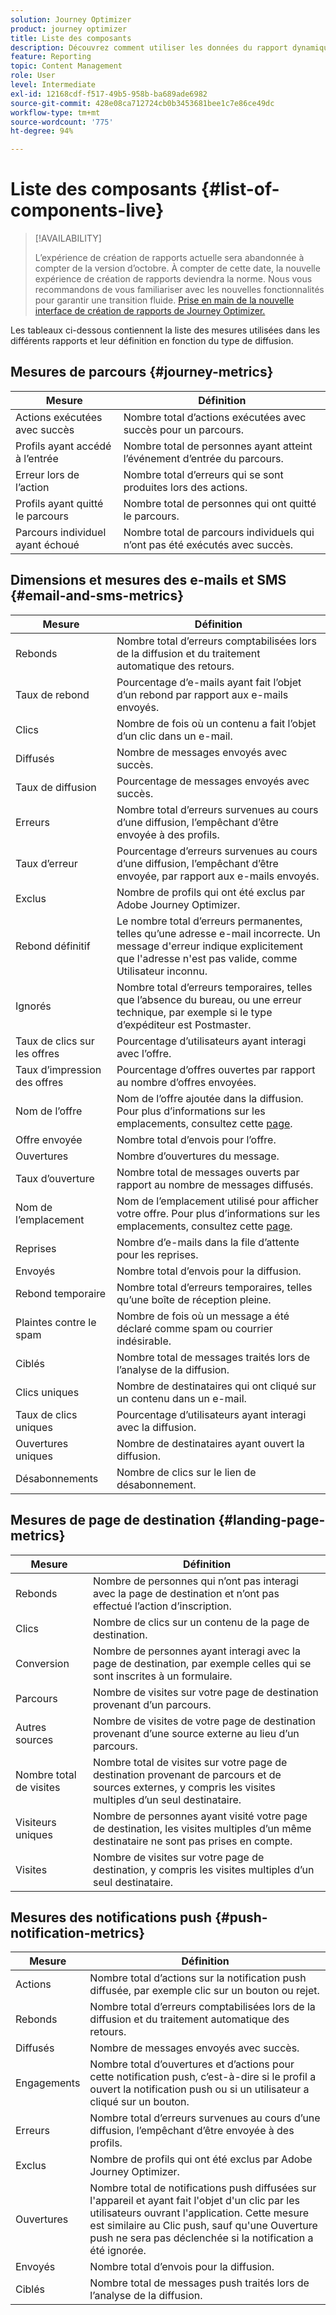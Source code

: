 ```yaml
---
solution: Journey Optimizer
product: journey optimizer
title: Liste des composants
description: Découvrez comment utiliser les données du rapport dynamique.
feature: Reporting
topic: Content Management
role: User
level: Intermediate
exl-id: 12168cdf-f517-49b5-958b-ba689ade6982
source-git-commit: 428e08ca712724cb0b3453681bee1c7e86ce49dc
workflow-type: tm+mt
source-wordcount: '775'
ht-degree: 94%

---
```


# Liste des composants {#list-of-components-live}

>[!AVAILABILITY]
>
>L’expérience de création de rapports actuelle sera abandonnée à compter de la version d’octobre. À compter de cette date, la nouvelle expérience de création de rapports deviendra la norme. Nous vous recommandons de vous familiariser avec les nouvelles fonctionnalités pour garantir une transition fluide. [Prise en main de la nouvelle interface de création de rapports de Journey Optimizer.](report-gs-cja.md)

Les tableaux ci-dessous contiennent la liste des mesures utilisées dans les différents rapports et leur définition en fonction du type de diffusion.

## Mesures de parcours {#journey-metrics}

<table> 
 <thead> 
  <tr> 
   <th> Mesure<br/> </th> 
   <th> Définition<br/> </th> 
</tr>
 </thead> 
 <tbody> 
  <tr> 
   <td>Actions exécutées avec succès<br/> </td> 
   <td> Nombre total d’actions exécutées avec succès pour un parcours.<br/> </td> 
</tr> 
  <tr> 
   <td> Profils ayant accédé à l’entrée<br/> </td> 
   <td> Nombre total de personnes ayant atteint l’événement d’entrée du parcours.<br/> </td> 
</tr>
  <tr> 
   <td> Erreur lors de l’action<br/> </td> 
   <td>Nombre total d’erreurs qui se sont produites lors des actions.<br/> </td> 
</tr> 
  <tr> 
   <td> Profils ayant quitté le parcours<br/> </td> 
   <td> Nombre total de personnes qui ont quitté le parcours.<br/> </td> 
</tr> 
  <tr> 
   <td> Parcours individuel ayant échoué<br/> </td> 
   <td> Nombre total de parcours individuels qui n’ont pas été exécutés avec succès.<br/> </td> 
</tr> 
 </tbody> 
</table>

## Dimensions et mesures des e-mails et SMS {#email-and-sms-metrics}

<table> 
 <thead> 
  <tr> 
   <th> Mesure<br/> </th> 
   <th> Définition<br/> </th> 
</tr>
 </thead> 
 <tbody>
  <tr> 
   <td> Rebonds<br/> </td> 
   <td> Nombre total d’erreurs comptabilisées lors de la diffusion et du traitement automatique des retours.<br/> </td> 
</tr> 
  <tr> 
   <td> Taux de rebond<br/> </td> 
   <td> Pourcentage d’e-mails ayant fait l’objet d’un rebond par rapport aux e-mails envoyés.<br/> </td> 
</tr>
  <tr> 
   <td> Clics<br/> </td> 
   <td> Nombre de fois où un contenu a fait l’objet d’un clic dans un e-mail.<br/> </td> 
</tr> 
  <tr> 
   <td> Diffusés <br/> </td> 
   <td> Nombre de messages envoyés avec succès.<br/></td> 
</tr> 
  <tr> 
   <td> Taux de diffusion<br/> </td> 
   <td> Pourcentage de messages envoyés avec succès.<br/> </td> 
</tr>
  <tr> 
   <td> Erreurs<br/> </td> 
   <td> Nombre total d’erreurs survenues au cours d’une diffusion, l’empêchant d’être envoyée à des profils.<br/> </td> 
</tr> 
  <tr> 
   <td> Taux d’erreur<br/> </td> 
   <td> Pourcentage d’erreurs survenues au cours d’une diffusion, l’empêchant d’être envoyée, par rapport aux e-mails envoyés.<br/> </td> 
</tr>
  <tr> 
   <td> Exclus<br/> </td> 
   <td> Nombre de profils qui ont été exclus par Adobe Journey Optimizer.<br/> </td> 
</tr>
  <tr> 
   <td> Rebond définitif<br/> </td> 
   <td> Le nombre total d’erreurs permanentes, telles qu’une adresse e-mail incorrecte. Un message d'erreur indique explicitement que l'adresse n'est pas valide, comme Utilisateur inconnu.<br/> </td>
</tr>
  <tr> 
   <td> Ignorés<br/> </td> 
   <td> Nombre total d’erreurs temporaires, telles que l’absence du bureau, ou une erreur technique, par exemple si le type d’expéditeur est Postmaster.<br/> </td> 
</tr>
   <tr> 
   <td>Taux de clics sur les offres<br/> </td> 
   <td>Pourcentage d’utilisateurs ayant interagi avec l’offre.<br/> </td> 
</tr>
   <tr> 
   <td>Taux d’impression des offres<br/> </td> 
   <td>Pourcentage d’offres ouvertes par rapport au nombre d’offres envoyées.<br/> </td> 
</tr>
   <tr> 
   <td>Nom de l’offre<br/> </td> 
   <td> Nom de l’offre ajoutée dans la diffusion. Pour plus d’informations sur les emplacements, consultez cette <a href="../offers/offer-library/creating-personalized-offers.md">page</a>.<br/> </td> 
</tr>
   <tr> 
   <td>Offre envoyée<br/> </td> 
   <td>Nombre total d’envois pour l’offre.<br/> </td> 
</tr> 
  <tr>
   <td>Ouvertures<br/> </td> 
   <td> Nombre d’ouvertures du message.<br/> </td> 
</tr> 
  <tr> 
   <td> Taux d’ouverture<br/> </td> 
   <td> Nombre total de messages ouverts par rapport au nombre de messages diffusés.<br/> </td> 
</tr>
  <tr> 
   <td>Nom de l’emplacement<br/> </td> 
   <td> Nom de l’emplacement utilisé pour afficher votre offre. Pour plus d’informations sur les emplacements, consultez cette <a href="../offers/offer-library/creating-placements.md">page</a>. </td> 
</tr> 
  <tr> 
   <td> Reprises<br/> </td> 
   <td> Nombre d’e-mails dans la file d’attente pour les reprises.<br/> </td> 
</tr> 
  <tr> 
   <td> Envoyés<br/> </td> 
   <td> Nombre total d’envois pour la diffusion.<br/> </td> 
</tr>
  <tr> 
   <td> Rebond temporaire<br/> </td> 
   <td> Nombre total d’erreurs temporaires, telles qu’une boîte de réception pleine.<br/> </td> 
</tr>
  <tr> 
   <td> Plaintes contre le spam<br/> </td> 
   <td> Nombre de fois où un message a été déclaré comme spam ou courrier indésirable.<br/> </td> 
</tr>
  <tr> 
   <td> Ciblés<br/> </td> 
   <td> Nombre total de messages traités lors de l’analyse de la diffusion.<br/> </td> 
</tr> 
  <tr> 
   <td> Clics uniques<br/> </td> 
   <td> Nombre de destinataires qui ont cliqué sur un contenu dans un e-mail.<br/> </td> 
</tr> 
  <tr> 
   <td>Taux de clics uniques<br/> </td> 
   <td> Pourcentage d’utilisateurs ayant interagi avec la diffusion.<br/> </td> 
</tr>
  <tr> 
   <td> Ouvertures uniques<br/> </td> 
   <td>Nombre de destinataires ayant ouvert la diffusion.<br/> </td> 
</tr> 
  <tr> 
   <td> Désabonnements<br/> </td> 
   <td> Nombre de clics sur le lien de désabonnement.<br/> </td> 
</tr> 
 </tbody> 
</table>

## Mesures de page de destination {#landing-page-metrics}

<table> 
 <thead> 
  <tr> 
   <th> Mesure<br/> </th> 
   <th> Définition<br/> </th> 
</tr>
 </thead> 
 <tbody>
 <tr> 
  <td>Rebonds<br/> </td> 
   <td>Nombre de personnes qui n’ont pas interagi avec la page de destination et n’ont pas effectué l’action d’inscription.<br/> </td> 
</tr>
 <tr>
  <tr> 
   <td>Clics<br/> </td> 
   <td>Nombre de clics sur un contenu de la page de destination.<br/> </td> 
</tr>
<tr>
<td>Conversion<br/> </td> 
   <td>Nombre de personnes ayant interagi avec la page de destination, par exemple celles qui se sont inscrites à un formulaire.<br/> </td> 
</tr>
 <tr> 
   <td>Parcours<br/> </td> 
   <td>Nombre de visites sur votre page de destination provenant dʼun parcours.<br/> </td> 
</tr>
 <tr> 
   <td>Autres sources<br/> </td> 
   <td>Nombre de visites de votre page de destination provenant d’une source externe au lieu d’un parcours.<br/> </td> 
</tr>
 <tr> 
   <td>Nombre total de visites<br/> </td> 
   <td> Nombre total de visites sur votre page de destination provenant de parcours et de sources externes, y compris les visites multiples dʼun seul destinataire.<br/> </td> 
</tr>
 <tr> 
   <td>Visiteurs uniques<br/> </td> 
   <td>Nombre de personnes ayant visité votre page de destination, les visites multiples dʼun même destinataire ne sont pas prises en compte.<br/> </td> 
</tr>
 <tr> 
   <td>Visites<br/> </td> 
   <td>Nombre de visites sur votre page de destination, y compris les visites multiples d’un seul destinataire.<br/> </td> 
</tr>
 </tbody> 
</table>

## Mesures des notifications push {#push-notification-metrics}

<table> 
 <thead> 
  <tr> 
   <th> Mesure<br/> </th> 
   <th> Définition<br/> </th> 
</tr>
 </thead> 
 <tbody>
 <tr> 
   <td>Actions<br/> </td> 
   <td> Nombre total d’actions sur la notification push diffusée, par exemple clic sur un bouton ou rejet.<br/> </td> 
</tr>
  <tr> 
   <td>Rebonds<br/> </td> 
   <td> Nombre total d’erreurs comptabilisées lors de la diffusion et du traitement automatique des retours.<br/> </td> 
</tr> 
  <tr> 
   <td> Diffusés<br/> </td> 
   <td> Nombre de messages envoyés avec succès.<br/> </td> 
</tr> 
  <tr> 
   <td>Engagements<br/> </td> 
   <td> Nombre total d’ouvertures et d’actions pour cette notification push, c’est-à-dire si le profil a ouvert la notification push ou si un utilisateur a cliqué sur un bouton.<br/> </td> 
</tr> 
  <tr> 
   <td> Erreurs<br/> </td> 
   <td> Nombre total d’erreurs survenues au cours d’une diffusion, l’empêchant d’être envoyée à des profils.<br/> </td> 
</tr>
  <tr> 
   <td> Exclus<br/> </td> 
   <td> Nombre de profils qui ont été exclus par Adobe Journey Optimizer.<br/> </td> 
</tr>
  <tr> 
   <td> Ouvertures<br/> </td> 
   <td> Nombre total de notifications push diffusées sur l'appareil et ayant fait l'objet d'un clic par les utilisateurs ouvrant l'application. Cette mesure est similaire au Clic push, sauf qu'une Ouverture push ne sera pas déclenchée si la notification a été ignorée.<br/> </td> 
</tr> 
  <tr> 
   <td> Envoyés<br/> </td> 
   <td> Nombre total d’envois pour la diffusion.<br/> </td> 
</tr> 
  <tr> 
   <td> Ciblés<br/> </td> 
   <td> Nombre total de messages push traités lors de l’analyse de la diffusion.<br/> </td> 
</tr>  
 </tbody> 
</table>

<!--
## In-app metrics {#inapp-metrics}
<table> 
 <thead> 
  <tr> 
   <th> Metric<br/> </th> 
   <th> Definition<br/> </th> 
</tr>
 </thead> 
 <tbody>
 <tr> 
   <td>Clicks<br/> </td> 
   <td>Total number of recipients who interacted with the buttons included in the In-app message.<br/> </td> 
</tr>
  <tr> 
   <td>Impressions<br/> </td> 
   <td> Total number of In-app messages delivered to all users.<br/> </td>
</tr>
  <tr> 
   <td>Unique impressions<br/> </td> 
   <td>Number of unique users to whom the In-app message was delivered.<br/> </td>
</tr>
 </tbody> 
</table>
-->
